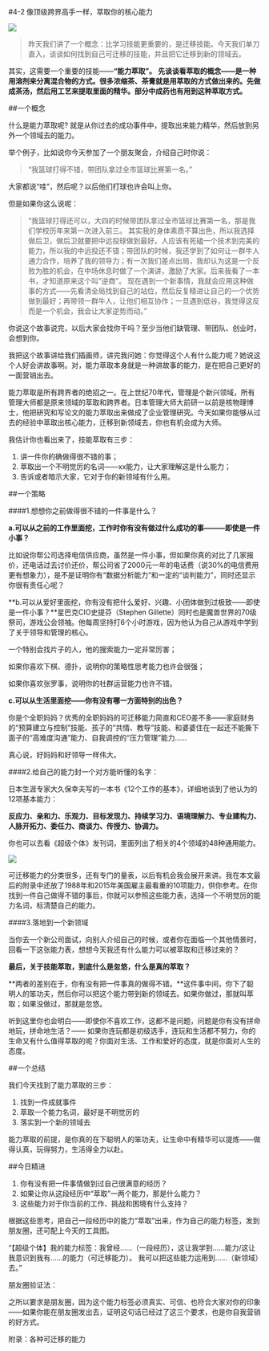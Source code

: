 #4-2 像顶级跨界高手一样，萃取你的核心能力

![](./_image/WechatIMG37.jpeg)

>昨天我们讲了一个概念：比学习技能更重要的，是迁移技能。今天我们单刀直入，谈谈如何找到自己可迁移的技能，并且把它迁移到新的领域去。

其实，这需要一个重要的技能——**“能力萃取”。**
**先谈谈看萃取的概念——是一种用溶剂来分离混合物的方式。很多浓缩茶、茶膏就是用萃取的方式做出来的。先做成茶汤，然后用工艺来提取里面的精华。部分中成药也有用到这种萃取方式。**

##一个概念

什么是能力萃取呢? 就是从你过去的成功事件中，提取出来能力精华，然后放到另外一个领域去的能力。

举个例子，比如说你今天参加了一个朋友聚会，介绍自己时你说：

>“我篮球打得不错，带团队拿过全市篮球比赛第一名。”

大家都说“哇”，然后呢？以后他们打球也许会叫上你。

但是如果你这么说呢：

>“我篮球打得还可以，大四的时候带团队拿过全市篮球比赛第一名，那是我们学校历年来第一次进入前三。 其实我的身体素质不算出色，所以我选择做后卫，做后卫就要把中远投球做到最好。人应该有死磕一个技术到完美的能力，所以我的中远投还不错；带团队的时候，我还学到了如何让一群牛人通力合作，培养了我的领导力；有一次我们差点出局，我却认为这是一个反败为胜的机会，在中场休息时做了一个演讲，激励了大家。后来我看了一本书，才知道原来这个叫“逆商”。 现在遇到一个新事情，我就会应用这种做事的方式——先看清全局找到自己的站位，然后反复精进让自己的一个优势做到最好；再带领一群牛人，让他们相互协作；一旦遇到低谷，我觉得这反而是一个机会，我会让大家逆势而动。”

你说这个故事说完，以后大家会找你干吗？至少当他们缺管理、带团队、创业时，会想到你。

我把这个故事讲给我们插画师，讲完我问她：你觉得这个人有什么能力呢？她说这个人好会讲故事啊。对，能力萃取本身就是一种讲故事的能力，是在把自己更好的一面营销出去。 

能力萃取是所有跨界者的绝招之一。在上世纪70年代，管理是个新兴领域，所有管理大师都是原来领域的萃取和跨界者。日本管理大师大前研一以前是核物理博士，他把研究和写论文的能力萃取出来做成了企业管理研究。今天如果你能够从过去的经验中萃取出核心能力，迁移到新领域去，你也有机会成为大师。

我估计你也看出来了，技能萃取有三步：
1. 讲一件你的确做得很不错的事；
2. 萃取出一个不明觉厉的名词——xx能力，让大家理解这是什么能力；
3. 告诉或者暗示大家，它对于你的新领域有什么用。

##一个策略

####1.想想你之前做得很不错的一件事是什么？

**a.可以从之前的工作里面挖，工作时你有没有做过什么成功的事———即使是一件小事？**

比如说你帮公司选择电信供应商，虽然是一件小事，但如果你真的对比了几家报价，还电话过去讨价还价，帮公司省了2000元一年的电话费（说30%的电信费用更有想象力），是不是证明你有“数据分析能力”和一定的“谈判能力”，同时还显示你很有责任心呢？

**b.可以从爱好里面挖，你有没有把什么爱好、兴趣、小团体做到过极致——即使是一件小事？**星巴克CIO史提芬（Stephen Gillette）同时也是魔兽世界的70级祭司，游戏公会领袖。他每周坚持打6个小时游戏，因为他认为自己从游戏中学到了关于领导和管理的核心。

一个特别会找片子的人，他的搜索能力一定非常厉害；

如果你喜欢下棋、德扑，说明你的策略性思考能力也许会很强；

如果你喜欢张罗事，说明你的社群运营能力也许不错。

**c.可以从生活里面挖——你有没有哪一方面特别的出色？**

你是个全职妈妈？优秀的全职妈妈的可迁移能力简直和CEO差不多——家庭财务的“预算建立与控制”技能、孩子的“共情、教导”技能、和婆婆住在一起还不能撕下面子的“高难度沟通”能力、自我调控的“压力管理”能力……

真心说，好妈妈和好领导一样伟大。

####2.给自己的能力封一个对方能听懂的名字：

日本生涯专家大久保幸夫写的一本书《12个工作的基本》，详细地谈到了他认为的12项基本能力：

**反应力、亲和力、乐观力、目标发现力、持续学习力、语境理解力、专业建构力、人脉开拓力、委任力、商谈力、传授力、协调力。**

你也可以去看《超级个体》发刊词，里面列出了相关的4个领域的48种通用能力。

![](./_image/WechatIMG38.png)

可迁移能力的分类很多，还有专门的量表，以后有机会我会展开来讲。我在本文最后的附录中还放了1988年和2015年美国雇主最看重的10项能力，供你参考。在你找到一件自己做得不错的事后，你就可以参照这些能力表，选择一个不明觉厉的能力名词，标清楚自己的能力。

####3.落地到一个新领域

当你去一个新公司面试，向别人介绍自己的时候，或者你在面临一个其他情景时，回看一下这张能力表，想想今天我还有什么能力可以被萃取和迁移过来的？

**最后，关于技能萃取，到底什么是忽悠，什么是真的萃取？**

**两者的差别在于，你有没有把一件事真的做得不错。**这件事中间，你下了聪明人的笨功夫，然后你可以把这个能力带到新的领域去。如果你做过，那就叫萃取；如果没做过，那就是忽悠。

听到这里你也会明白——即使你不喜欢工作，这都不是问题，问题是你有没有拼命地玩，拼命地生活？—— 如果你连玩都是初级选手，连玩和生活都不努力，你的生命又有什么值得萃取的呢？你面对生活、工作和爱好的态度，就是你面对人生的态度。

##一个总结

我们今天找到了能力萃取的三步：
1. 找到一件成就事件
2. 萃取一个能力名词，最好是不明觉厉的
3. 落实到一个新的领域去

能力萃取的前提，是你真的在下聪明人的笨功夫，让生命中有精华可以提炼——做得认真，玩得努力，生活得全力以赴。

##今日精进
1. 你有没有把一件事情做到过自己很满意的经历？ 
2. 如果让你从这段经历中“萃取”一两个能力，那是什么能力？
3. 这些能力对于你当前的工作、挑战和困境有什么支持？

根据这些思考，把自己一段经历中的能力“萃取”出来，作为自己的能力标签，发到朋友圈，还可配上今天的工具图。

“【超级个体】我的能力标签：我曾经……（一段经历），这让我学到……能力/这让我意识到我有……的能力（可迁移能力）。 我可以把这些能力运用到……（新领域）去。”

朋友圈验证法：

之所以要求是朋友圈，因为这个能力标签必须真实、可信、也符合大家对你的印象——如果你能在朋友圈发出去，证明这句话已经过了这三个要求，也是你自我营销的好方式。

附录：各种可迁移的能力

